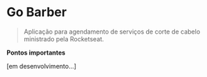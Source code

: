 
<img src="https://downloadcursos.top/wp-content/uploads/2020/03/bootcamp-gostack.png.webp" title="" alt="">

<!-- [![FVCproductions](https://avatars1.githubusercontent.com/u/4284691?v=3&s=200)](http://fvcproductions.com) -->

# Go Barber

> Aplicação para agendamento de serviços de corte de cabelo ministrado pela Rocketseat.

**Pontos importantes**

[em desenvolvimento...]
